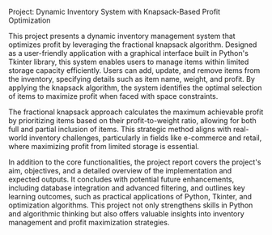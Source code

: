 Project: Dynamic Inventory System with Knapsack-Based Profit Optimization

This project presents a dynamic inventory management system that optimizes profit by leveraging the fractional knapsack algorithm. Designed as a user-friendly application with a graphical interface built in Python's Tkinter library, this system enables users to manage items within limited storage capacity efficiently. Users can add, update, and remove items from the inventory, specifying details such as item name, weight, and profit. By applying the knapsack algorithm, the system identifies the optimal selection of items to maximize profit when faced with space constraints.

The fractional knapsack approach calculates the maximum achievable profit by prioritizing items based on their profit-to-weight ratio, allowing for both full and partial inclusion of items. This strategic method aligns with real-world inventory challenges, particularly in fields like e-commerce and retail, where maximizing profit from limited storage is essential.

In addition to the core functionalities, the project report covers the project's aim, objectives, and a detailed overview of the implementation and expected outputs. It concludes with potential future enhancements, including database integration and advanced filtering, and outlines key learning outcomes, such as practical applications of Python, Tkinter, and optimization algorithms. This project not only strengthens skills in Python and algorithmic thinking but also offers valuable insights into inventory management and profit maximization strategies.






